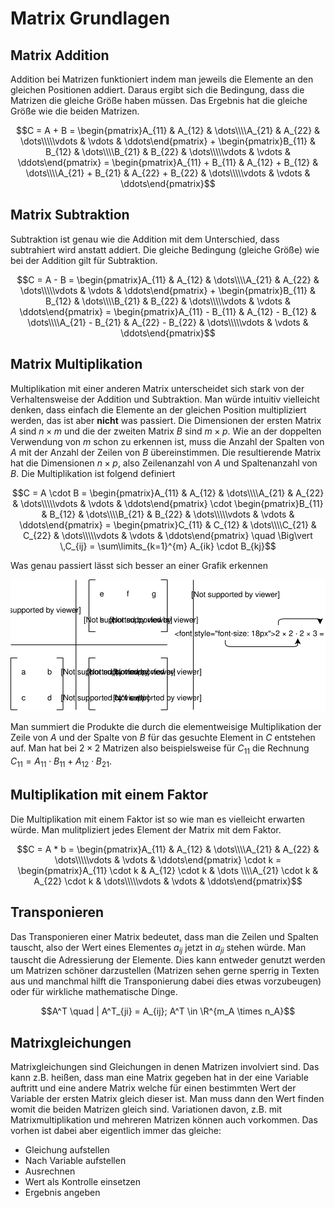 # Matrix Grundlagen

## Matrix Addition

Addition bei Matrizen funktioniert indem man jeweils die Elemente an den gleichen Positionen addiert. Daraus ergibt sich die Bedingung, dass die Matrizen die gleiche Größe haben müssen. Das Ergebnis hat die gleiche Größe wie die beiden Matrizen.

$$C = A + B = \begin{pmatrix}A_{11} & A_{12} & \dots\\\\A_{21} & A_{22} & \dots\\\\\vdots & \vdots & \ddots\end{pmatrix} + \begin{pmatrix}B_{11} & B_{12} & \dots\\\\B_{21} & B_{22} & \dots\\\\\vdots & \vdots & \ddots\end{pmatrix} = \begin{pmatrix}A_{11} + B_{11} & A_{12} + B_{12} & \dots\\\\A_{21} + B_{21} & A_{22} + B_{22} & \dots\\\\\vdots & \vdots & \ddots\end{pmatrix}$$

## Matrix Subtraktion

Subtraktion ist genau wie die Addition mit dem Unterschied, dass subtrahiert wird anstatt addiert. Die gleiche Bedingung (gleiche Größe) wie bei der Addition gilt für Subtraktion.

$$C = A - B = \begin{pmatrix}A_{11} & A_{12} & \dots\\\\A_{21} & A_{22} & \dots\\\\\vdots & \vdots & \ddots\end{pmatrix} + \begin{pmatrix}B_{11} & B_{12} & \dots\\\\B_{21} & B_{22} & \dots\\\\\vdots & \vdots & \ddots\end{pmatrix} = \begin{pmatrix}A_{11} - B_{11} & A_{12} - B_{12} & \dots\\\\A_{21} - B_{21} & A_{22} - B_{22} & \dots\\\\\vdots & \vdots & \ddots\end{pmatrix}$$

## Matrix Multiplikation

Multiplikation mit einer anderen Matrix unterscheidet sich stark von der Verhaltensweise der Addition und Subtraktion. Man würde intuitiv vielleicht denken, dass einfach die Elemente an der gleichen Position multipliziert werden, das ist aber **nicht** was passiert. Die Dimensionen der ersten Matrix $A$ sind $n \times m$ und die der zweiten Matrix $B$ sind $m \times p$. Wie an der doppelten Verwendung von $m$ schon zu erkennen ist, muss die Anzahl der Spalten von $A$ mit der Anzahl der Zeilen von $B$ übereinstimmen.  Die resultierende Matrix hat die Dimensionen $n \times p$, also Zeilenanzahl von $A$ und Spaltenanzahl von $B$. Die Multiplikation ist folgend definiert

$$C = A \cdot B = \begin{pmatrix}A_{11} & A_{12} & \dots\\\\A_{21} & A_{22} & \dots\\\\\vdots & \vdots & \ddots\end{pmatrix} \cdot \begin{pmatrix}B_{11} & B_{12} & \dots\\\\B_{21} & B_{22} & \dots\\\\\vdots & \vdots & \ddots\end{pmatrix} = \begin{pmatrix}C_{11} & C_{12} & \dots\\\\C_{21} & C_{22} & \dots\\\\\vdots & \vdots & \ddots\end{pmatrix} \quad \Big\vert \,C_{ij} = \sum\limits_{k=1}^{m} A_{ik} \cdot B_{kj}$$

Was genau passiert lässt sich besser an einer Grafik erkennen

![Matrix Multiplikationstabelle](../assets/Mathe-diagrams-Matrix_Multiplikation.svg)

Man summiert die Produkte die durch die elementweisige Multiplikation der Zeile von $A$ und der Spalte von $B$ für das gesuchte Element in $C$ entstehen auf.  Man hat bei $2 \times 2$ Matrizen also beispielsweise für $C_{11}$ die Rechnung $C_{11} = A_{11} \cdot B_{11} + A_{12} \cdot B_{21}$.

## Multiplikation mit einem Faktor

Die Multiplikation mit einem Faktor ist so wie man es vielleicht erwarten würde. Man mulitpliziert jedes Element der Matrix mit dem Faktor.

$$C = A * b = \begin{pmatrix}A_{11} & A_{12} & \dots\\\\A_{21} & A_{22} & \dots\\\\\vdots & \vdots & \ddots\end{pmatrix} \cdot k = \begin{pmatrix}A_{11} \cdot k & A_{12} \cdot k & \dots \\\\A_{21} \cdot k & A_{22} \cdot k & \dots\\\\\vdots & \vdots & \ddots\end{pmatrix}$$

## Transponieren

Das Transponieren einer Matrix bedeutet, dass man die Zeilen und Spalten tauscht, also der Wert eines Elementes $a_{ij}$ jetzt in $a_{ji}$ stehen würde. Man tauscht die Adressierung der Elemente. Dies kann entweder genutzt werden um Matrizen schöner darzustellen (Matrizen sehen gerne sperrig in Texten aus und manchmal hilft die Transponierung dabei dies etwas vorzubeugen) oder für wirkliche mathematische Dinge. 

$$A^T \quad | A^T_{ji} = A_{ij}; A^T \in \R^{m_A \times n_A}$$

## Matrixgleichungen

Matrixgleichungen sind Gleichungen in denen Matrizen involviert sind. Das kann z.B. heißen, dass man eine Matrix gegeben hat in der eine Variable auftritt und eine andere Matrix welche für einen bestimmten Wert der Variable der ersten Matrix gleich dieser ist. Man muss dann den Wert finden womit die beiden Matrizen gleich sind. Variationen davon, z.B. mit Matrixmultiplikation und mehreren Matrizen können auch vorkommen. Das vorhen ist dabei aber eigentlich immer das gleiche:

- Gleichung aufstellen
- Nach Variable aufstellen
- Ausrechnen
- Wert als Kontrolle einsetzen
- Ergebnis angeben
